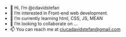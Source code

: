 - 👋 Hi, I’m @cdavidstefan
- 👀 I’m interested in Front-end web development.
- 🌱 I’m currently learning html, CSS, JS, MEAN
- 💞️ I’m looking to collaborate on ...
- 📫 You can reach me at ciucadavidstefan@gmail.com

<!---
cdavidstefan/cdavidstefan is a ✨ special ✨ repository because its `README.md` (this file) appears on your GitHub profile.
You can click the Preview link to take a look at your changes.
--->
